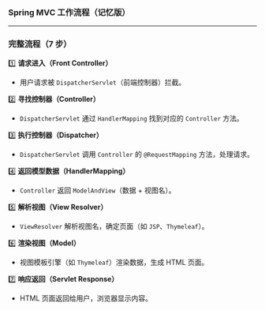 ### **Spring MVC 工作流程（记忆版）**

------

### **完整流程（7 步）**

1️⃣ **请求进入（Front Controller）**

- 用户请求被 `DispatcherServlet`（前端控制器）拦截。

2️⃣ **寻找控制器（Controller）**

- `DispatcherServlet` 通过 `HandlerMapping` 找到对应的 `Controller` 方法。

3️⃣ **执行控制器（Dispatcher）**

- `DispatcherServlet` 调用 `Controller` 的 `@RequestMapping` 方法，处理请求。

4️⃣ **返回模型数据（HandlerMapping）**

- `Controller` 返回 `ModelAndView`（数据 + 视图名）。

5️⃣ **解析视图（View Resolver）**

- `ViewResolver` 解析视图名，确定页面（如 `JSP`、`Thymeleaf`）。

6️⃣ **渲染视图（Model）**

- 视图模板引擎（如 `Thymeleaf`）渲染数据，生成 HTML 页面。

7️⃣ **响应返回（Servlet Response）**

- HTML 页面返回给用户，浏览器显示内容。

